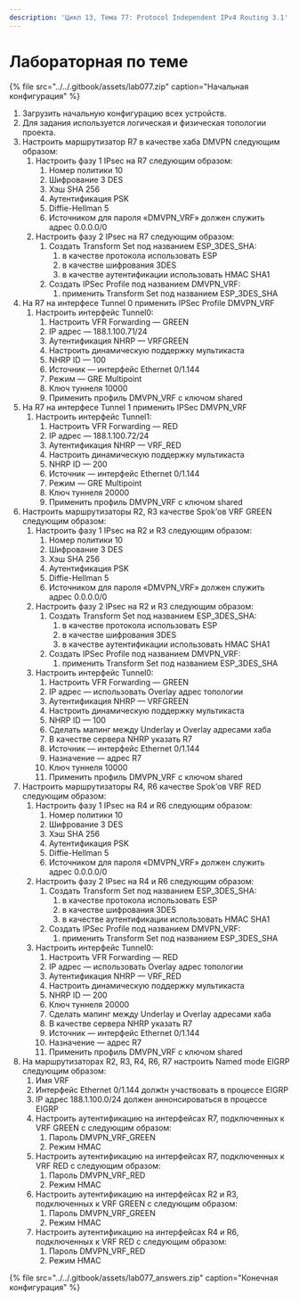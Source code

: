 ```yaml
---
description: 'Цикл 13, Тема 77: Protocol Independent IPv4 Routing 3.1'
---
```


# Лабораторная по теме

{% file src="../../.gitbook/assets/lab077.zip" caption="Начальная конфигурация" %}

1. Загрузить начальную конфигурацию всех устройств.
2. Для задания используется логическая и физическая топологии проекта.
3. Настроить маршрутизатор R7 в качестве хаба DMVPN следующим образом:
   1. Настроить фазу 1 IPsec на R7 следующим образом:
      1. Номер политики 10
      2. Шифрование 3 DES
      3. Хэш SHA 256
      4. Аутентификация PSK
      5. Diffie-Hellman 5
      6. Источником для пароля «DMVPN\_VRF» должен служить адрес 0.0.0.0/0
   2. Настроить фазу 2 IPsec на R7 следующим образом:
      1. Создать Transform Set под названием ESP\_3DES\_SHA:
         1. в качестве протокола использовать ESP
         2. в качестве шифрования 3DES
         3. в качестве аутентификации использовать HMAC SHA1
      2. Создать IPSec Profile под названием DMVPN\_VRF:
         1. применить Transform Set под названием ESP\_3DES\_SHA
4. На R7 на интерфесе Tunnel 0 применить IPSec Profile DMVPN\_VRF
   1. Настроить интерфейс Tunnel0:
      1. Настроить VFR Forwarding — GREEN
      2. IP адрес — 188.1.100.71/24
      3. Аутентификация NHRP — VRFGREEN
      4. Настроить динамическую поддержку мультикаста
      5. NHRP ID — 100
      6. Источник — интерфейс Ethernet 0/1.144
      7. Режим — GRE Multipoint
      8. Ключ туннеля 10000
      9. Применить профиль DMVPN\_VRF с ключом shared
5. На R7 на интерфесе Tunnel 1 применить IPSec DMVPN\_VRF
   1. Настроить интерфейс Tunnel1:
      1. Настроить VFR Forwarding — RED
      2. IP адрес — 188.1.100.72/24
      3. Аутентификация NHRP — VRF\_RED
      4. Настроить динамическую поддержку мультикаста
      5. NHRP ID — 200
      6. Источник — интерфейс Ethernet 0/1.144
      7. Режим — GRE Multipoint
      8. Ключ туннеля 20000
      9. Применить профиль DMVPN\_VRF с ключом shared
6. Настроить маршрутизаторы R2, R3 качеcтве Spok’ов VRF GREEN следующим образом:
   1. Настроить фазу 1 IPsec на R2 и R3 следующим образом:
      1. Номер политики 10
      2. Шифрование 3 DES
      3. Хэш SHA 256
      4. Аутентификация PSK
      5. Diffie-Hellman 5
      6. Источником для пароля «DMVPN\_VRF» должен служить адрес 0.0.0.0/0
   2. Настроить фазу 2 IPsec на R2 и R3 следующим образом:
      1. Создать Transform Set под названием ESP\_3DES\_SHA:
         1. в качестве протокола использовать ESP
         2. в качестве шифрования 3DES
         3. в качестве аутентификации использовать HMAC SHA1
      2. Создать IPSec Profile под названием DMVPN\_VRF:
         1. применить Transform Set под названием ESP\_3DES\_SHA
   3. Настроить интерфейс Tunnel0:
      1. Настроить VFR Forwarding — GREEN
      2. IP адрес — использовать Overlay адрес топологии
      3. Аутентификация NHRP — VRFGREEN
      4. Настроить динамическую поддержку мультикаста
      5. NHRP ID — 100
      6. Сделать мапинг между Underlay и Overlay адресами хаба
      7. В качестве сервера NHRP указать R7
      8. Источник — интерфейс Ethernet 0/1.144
      9. Назначение — адрес R7
      10. Ключ туннеля 10000
      11. Применить профиль DMVPN\_VRF с ключом shared
7. Настроить маршрутизаторы R4, R6 качеcтве Spok’ов VRF RED следующим образом:
   1. Настроить фазу 1 IPsec на R4 и R6 следующим образом:
      1. Номер политики 10
      2. Шифрование 3 DES
      3. Хэш SHA 256
      4. Аутентификация PSK
      5. Diffie-Hellman 5
      6. Источником для пароля «DMVPN\_VRF» должен служить адрес 0.0.0.0/0
   2. Настроить фазу 2 IPsec на R4 и R6 следующим образом:
      1. Создать Transform Set под названием ESP\_3DES\_SHA:
         1. в качестве протокола использовать ESP
         2. в качестве шифрования 3DES
         3. в качестве аутентификации использовать HMAC SHA1
      2. Создать IPSec Profile под названием DMVPN\_VRF:
         1. применить Transform Set под названием ESP\_3DES\_SHA
   3. Настроить интерфейс Tunnel0:
      1. Настроить VFR Forwarding — RED
      2. IP адрес — использовать Overlay адрес топологии
      3. Аутентификация NHRP — VRF\_RED
      4. Настроить динамическую поддержку мультикаста
      5. NHRP ID — 200
      6. Ключ туннеля 20000
      7. Сделать мапинг между Underlay и Overlay адресами хаба
      8. В качестве сервера NHRP указать R7
      9. Источник — интерфейс Ethernet 0/1.144
      10. Назначение — адрес R7
      11. Применить профиль DMVPN\_VRF с ключом shared
8. На маршрутизаторах R2, R3, R4, R6, R7 настроить Named mode EIGRP следующим образом:
   1. Имя VRF
   2. Интерфейс Ethernet 0/1.144 должtн участвовать в процессе EIGRP
   3. IP адрес 188.1.100.0/24 должен аннонсироваться в процессе EIGRP
   4. Настроить аутентификацию на интерфейсах R7, подключенных к VRF GREEN с следующим образом:
      1. Пароль DMVPN\_VRF\_GREEN
      2. Режим HMAC
   5. Настроить аутентификацию на интерфейсах R7, подключенных к VRF RED с следующим образом:
      1. Пароль DMVPN\_VRF\_RED
      2. Режим HMAC
   6. Настроить аутентификацию на интерфейсах R2 и R3, подключенных к VRF GREEN с следующим образом:
      1. Пароль DMVPN\_VRF\_GREEN
      2. Режим HMAC
   7. Настроить аутентификацию на интерфейсах R4 и R6, подключенных к VRF RED с следующим образом:
      1. Пароль DMVPN\_VRF\_RED
      2. Режим HMAC

{% file src="../../.gitbook/assets/lab077\_answers.zip" caption="Конечная конфигурация" %}

